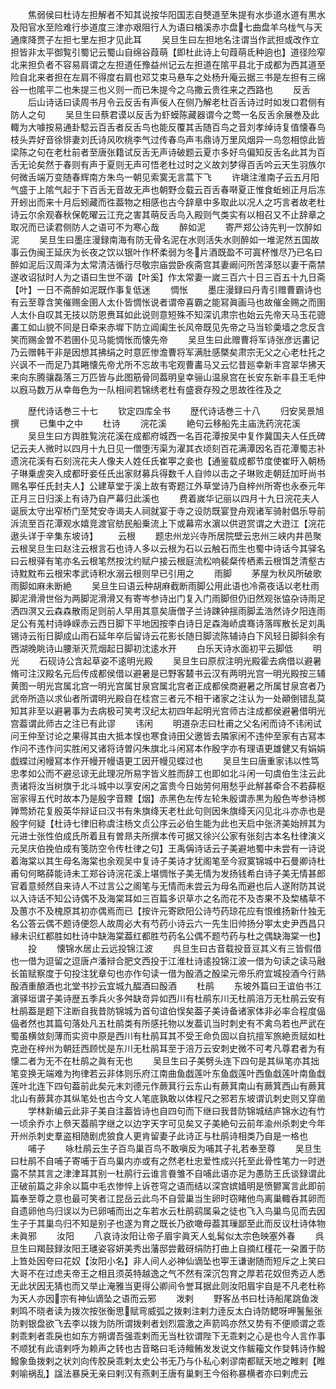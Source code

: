<!-- { "loadSidebar": true } -->
　　焦弱侯曰杜诗左担解者不知其说按华阳国志自僰道至朱提有水歩道水道有黒水及阳官水至险难行歩道度三津亦艰阻行人为语曰楢溪赤朩盘七曲盘羊乌栊气与天通庲降贾子左担七里左担才见此耳
　　吴旦生曰左担地名注谓当作武担或改作立担皆非太平御覧引蜀记云蜀山自绵谷葭萌【即杜此诗上句葭萌氐种逈也】道径险窄北来担负者不容易肩谓之左担道任豫益州记云左担道在隂平县北于成都为西其道至险自北来者担在左肩不得度右肩也邓艾束马悬车之处杨升庵云据三书是左担有三绵谷一也隂平二也朱提三也义则一而已朱提今之乌撒云贵徃来之西路也
　　反舌
　　后山诗话曰读周书月令云反舌有声佞人在侧乃解老杜百舌诗过时如发口君侧有防人之句
　　吴旦生曰蔡君谟以反舌为虾蟆陈藏器谓今之莺一名反舌余展巻及此輙为大噱按易通卦騐云百舌者反舌鸟也能反覆其舌随百鸟之音刘孝绰诗复值懐春鸟枝头弄好音徐悱妻刘氏诗风吹桃李气过传春鸟声韦鼎诗万里风烟异一鸟忽相惊此皆梁陈之句在老杜前者至唐张籍试反舌无声诗破题云夏朩多好鸟偏知反舌名此其为百舌无论矣然于春则有声于夏则无声可悟老杜过时之义故刘梦得百舌吟云天生羽族尔何微舌端万变随春辉南方朱鸟一朝见索寞无言蒿下飞
　　许塡注淮南子云五月阳气盛于上隂气起于下百舌无音故无声也朝野佥载云百舌春啭夏正惟食蚯蚓正月后冻开蚓出而来十月后蚓藏而徃葢物之相感也古今辞章中多取此以况人之巧言者故老杜诗云尔余观春秋保乾曜云江充之害其萌反舌鸟入殿则气类实有以相召又不止辞章之取况而已读君侧防人之语可不为寒心哉
　　醉如泥
　　寄严郑公诗先判一饮醉如泥
　　吴旦生曰墨庄漫録南海有防无骨名泥在水则活失水则醉如一堆泥然五国故事云伪闽王延庆为长夜之饮以银叶作杯柔弱为冬片酒既盈不可寘杯惟尽乃已名曰醉如泥后汉周泽为太常清洁循行尽敬宗庙尝卧疾斋宫其妻阚问所苦泽怒以妻干斋禁遂收诏狱时人为之语曰生世不谐【叶奚】作太常妻一嵗三百六十日三百五十九日斋【叶】一日不斋醉如泥既作事复低迷
　　惆怅
　　墨庄漫録曰丹青引赠曹霸诗也有云至尊含笑催赐金圉人太仆皆惆怅说者谓帝喜霸之能冩眞画马也故催金赐之而圉人太仆自叹其无技以防恩赉耳如此说则意短殊不知深讥肃宗也始云先帝天马玉花骢畵工如山貌不同是日牵来赤墀下防立阊阖生长风帝既见先帝之马当轸羮墙之念反含笑而赐金曽不若圉仆见马能惆怅而懐先帝
　　吴旦生曰此赠曹将军诗张彦远畵记乃云赠韩干非是因想其拂绢之时意匠惨澹曹将军满肚感槩矣肃宗无父之心老杜托之兴讽不一而足乃其睠懐先帝尤所不忘故韦宅观曹畵马又云忆昔廵幸新丰宫翠华拂天来向东腾骧磊落三万匹皆与此图筋骨同葢明皇幸骊山温泉宫在长安东新丰县王毛仲以廐马数万从幸毎色为一队相间若锦绣老杜有盛衰存殁之思故徃徃及之














　　歴代诗话巻三十七
　　钦定四库全书
　　歴代诗话巻三十八
　　归安吴景旭撰
　　已集中之中
　　杜诗
　　浣花溪
　　絶句云移船先主庙洗药浣花溪
　　吴旦生曰方舆胜覧浣花溪在成都府城西一名百花潭按吴中复作冀国夫人任氏碑记云夫人微时以四月十九日见一僧堕汚渠为濯其衣顷刻百花满潭因名百花潭蜀志补遗浣花溪有石刻浣花夫人像夫人姓任氏崔寕之妾也【通鉴载成都节度使崔旴入朝杨子琳乗虗突入成都旴妾任氏出家财募兵得数千人自帅以击之子琳败走朝廷加旴尚书赐名寕任氏封夫人】公建草堂于溪上故有寄题江外草堂诗乃自梓州所寄也永泰元年正月三日归溪上有诗乃自严幕归此溪也
　　费着嵗华记丽以四月十九日浣花夫人诞辰太守出窄桥门至梵安寺谒夫人祠就宴于寺之设防既宴登舟观诸军骑射倡乐导前泝流至百花潭观水嬉竞渡官舫民船乗流上下或幕帟水濵以供逰赏谓之大逰江【浣花遨头详于辛集东坡诗】
　　云根
　　题忠州龙兴寺所居院壁云忠州三峡内井邑聚云根吴旦生曰赵注云根言石也诗人多以云根为石以云触石而生也蜀中诗话今其驿名曰云根驿有笔亦名云根笔然按沈约赋户接云根庭流松响裴粲传栖素云根饵芝清壑古诗黕黕布云根宋孝武诗积水溺云根则早已引用之
　　雨脚
　　茅屋为秋风所破歌雨脚如麻未断絶
　　吴旦生曰语云种胡麻截断雨脚公用此语也冷斋夜话以老杜雨脚泥滑滑世俗为两脚泥滑滑又有寄岑参诗出门复入门雨脚但仍旧然观张恊杂诗雨足洒四溟又云森森散雨足则前人早用其意矣唐僧子兰诗踈钟揺雨脚孟浩然诗夕阳连雨足公有羗村诗峥嵘赤云西日脚下平地因按李白诗日足森海峤虞骞诗落晖散长足刘禹锡诗云衔日脚成山雨石延年卒后留诗云花影长随日脚流陈辅诗白下风轻日脚斜余有西湖晚眺诗山腰渐灭荒烟起日脚初沈逺水开
　　白乐天诗水面初平云脚低
　　明光
　　石砚诗公含起草姿不逺明光殿
　　吴旦生曰原叔注明光殿霍去病借以避暑脩可注汉殿名元后传成都侯借以避暑是已野客樷书云汉有两明光宫一明光殿按三辅黄图一明光宫属北宫一明光宫属甘泉宫属北宫者正成都侯商避暑之所属甘泉宫者乃武帝所造以求仙者所谓明光殿自在桂宫三者元不相干诸家之注认为一处顚倒错乱莫知其非至以避暑事为去病极可笑考汉纪太初四年起明光宫师古注成都侯避暑借明光宫葢谓此师古之注已有此谬
　　讳闲
　　明道杂志曰杜甫之父名闲而诗不讳闲试问王仲至讨论之果得其由大抵本悮也寒食诗田父邀皆去隣家闲不违仲至家有古冩本作问不违作问实胜闲又诸将诗曽闪朱旗北斗闲冩本作殷字亦有理语更雄健又有娟娟戯蝶过闲幔冩本作开幔开幔语更工因开幔见蝶过也
　　吴旦生曰唐重家讳以性笃忠孝如公而不避忌谅无此理况所易字皆义胜而辞工也即如北斗闲一句虞伯生注云此责诸将汝当树旗于北斗城中以享安闲之富贵今日始劳何用愁乎此觧甚牵合不若薛枢宻家得五代时故本乃是殷字音黫【烟】赤黑色左传左轮朱殷谓赤黒为殷色岑参诗桞亸莺娇花复殷英华辩证曰汉书有朱旗绛天老杜此句则因朱旗绛天闪见北斗亦赤也是殷字何疑【杜诗七律旧称虞注杨文贞公序云必伯生能为此也天启中张济美始辨其为元进士张性伯成氏所着且有曽昻夫所撰本传可据又徐兴公家有张刻古本名杜律演义元吴庆伯挽伯成有笺防空令传杜律之句】王禹偁诗话云子美避地蜀中未尝有一诗说着海棠以其生母名海棠也余观吴中复诗子美诗才犹阁笔至今寂寞锦城中石曼卿诗杜甫句何略薛能诗未工郑谷诗浣花溪上堪惆怅子美无情为发扬钱希白诗子美无情甚郎官着意频然自来诗人不过言公之阁笔与无情而未尝云为母名而避也后人遂附防其说以入诗话不知公诗偶不及海棠耳如三百篇多识草朩之名而花不及杏果不及棃橘草不及蕙朩不及槐原其初亦偶焉而已【按许元寄欧阳公诗芍药琼花应有恨维扬新什独无名公答云偶不题诗便怨人故周必大有芍药小诗云六一先生旧帅扬分寕太史尹西昌只縁未识红都胜如杜诗中缺海棠葢红都胜芍药名公偶不题芍药与杜之偶缺海棠一也】
　　投
　　懐锦水居止云远投锦江波
　　呉旦生曰古音载投音豆其义有三皆假借也一借为逗留之逗唐卢潘辩合肥文西投于江淮杜诗逺投锦江波一借为句读之读马融长笛赋察度于句投注犹章句也亦作句读一借为酘酒之酘梁元帝乐府宜城投酒今行熟酘酒重酿酒也北堂书抄云宜城九醖酒曰酘酒
　　杜鹃
　　东坡外篇曰王谊伯书江濵驿垣谓子美诗歴五季兵火多舛缺竒异如西川有杜鹃东川无杜鹃涪万无杜鹃云安有杜鹃葢是题下注断自我昔防锦城为首句谊伯悮矣葢子美诗备诸家体非必率合程度偘偘者然也其篇句落处凡五杜鹃类有所感托物以发葢讥当时刺史有不禽鸟若也严武在蜀虽横敛刻薄而实资中原是西川有杜鹃耳其不受王命负固以自抗擅军旅絶贡赋如杜克逊在梓州为朝廷西顾忧是东川无杜鹃耳至于涪万云安刺史微不可考凡尊君者为有懐二者为无不在杜鹃之眞有无也
　　吴旦生曰子美劈头连下四句是其纵笔亦其拙笔变换无端难为拘律若云非体则乐府江南曲鱼戯莲叶东鱼戯莲叶西鱼戱莲叶南鱼戱莲叶北连下四句葢前此矣元末刘德元作蕨萁行云东山有蕨萁南山有蕨箕西山有蕨萁北山有蕨萁亦其纵笔处也古今文人笔底孰敢以体程尺之邪若东坡谓讥刺史则又穿凿
　　学林新编云此非子美自注葢皆诗也自四句而下继曰我昔防锦城结庐锦水边有竹一顷余乔朩上叅天葢鹃字继之以边字天字可见矣又子美絶句云前年渝州杀刺史今年开州杀刺史羣盗相随剧虎狼食人更肯留妻子此诗正与杜鹃诗相类乃自是一格也
　　哺子
　　咏杜鹃云生子百鸟巢百鸟不敢嗔反为哺其子礼若奉至尊
　　吴旦生曰杜鹃不自哺子寄哺于百鸟巢内亦或有之然老杜忠爱性成兴托至此骨性笔力一时迸露不禁其言之津津耳其别一杜鹃行云谁言飬雏不自哺此语亦足为愚防王氏谈録谓此正破前篇之非余以篇中毛衣惨悴上诉苍穹之语而结以深宫嫔嫱明是愤鬰寓言此即前篇奉至尊之意也最可笑者江昆岳云此鸟不自营巢当生卵时窃睹他鸟离巢輙呑其卵而自遗卵他鸟归误以为已卵哺而出之车若水云杜鹃鹞属枭之徒也飞入鸟巢鸟见而去因生子于其巢鸟归不知是别子也遂为育之既长乃欲噉母葢其璅鄙至此而反议杜诗体物未眞邪
　　汝阳
　　八哀诗汝阳让帝子眉宇眞天人虬髯似太宗色映塞外春
　　呉旦生曰羯鼓録汝阳王璡姿容妍美秀出藩邸尝戴砑绢防打曲上自摘红槿花一朶置于防上笪处因夸曰花奴【汝阳小名】非人间人必神仙谪坠也寕王谦谢随而短斥之上笑曰大哥不在过虑夫帝王之相且须英特越逸之气不然有深沉包育之厚若花奴但秀迈人悉无此状因无猜也而又举止淹雅当更得公卿间令誉耳据此则汝阳眉宇自是不凡老杜称为天人亦因宗有神仙谪坠之语而云邪
　　泼剌
　　野客丛书曰杜诗船尾跳鱼泼剌鸣不晓者读为拨次按张衡思赋弯威弧之拨剌注剌力逹反太白诗防鳃呀呷鬐鬛张防剌银盘欲飞去李以拨为防所谓拨剌者划烈震激之声箭鸣亦然又势有不便顺谓之乖剌乖剌者乖戾也如东方朔谓吾强乖剌而无当杜钦谓陛下无乖剌之心是也今人言作事不顺犹有此语剌呼为赖声之转也古音略曰毛诗鳣鲔发发说文作鲅籕文作癹韩诗作鱍鱍象鱼拨剌之状刘向传胶戾乖剌太史公书无乃与仆私心剌谬南都赋天地之睢剌【睢剌喻祸乱】諡法暴戾无亲曰剌汉有燕剌王唐有巢剌王今俗称暴横者亦曰剌虎云

